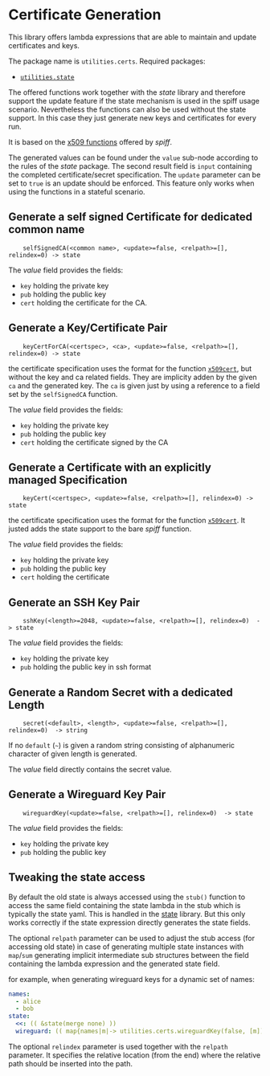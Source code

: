 
# Certificate Generation

This library offers lambda expressions that are able to
maintain and update certificates and keys.

The package name is `utilities.certs`.
Required packages:
- [`utilities.state`](../state/README.md)

The offered functions work together with the _state_ library 
and therefore support the update feature if the state mechanism
is used in the spiff usage scenario. Nevertheless the 
functions can also be used without the state support. In this case
they just generate new keys and certificates for every run.

It is based on the [x509 functions](../../README.md#x509-functions) offered
by _spiff_.

The generated values can be found under the `value` sub-node according
to the rules of the _state_ package. The second result field is `input`
containing the completed certificate/secret specification. The `update` parameter
can be set to `true` is an update should be enforced. This feature only works
when using the functions in a stateful scenario.

## Generate a self signed Certificate for dedicated common name

```
    selfSignedCA(<common name>, <update>=false, <relpath>=[], relindex=0) -> state
```

The _value_ field provides the fields:
- `key` holding the private key
- `pub` holding the public key
- `cert` holding the certificate for the CA.

## Generate a Key/Certificate Pair

```
    keyCertForCA(<certspec>, <ca>, <update>=false, <relpath>=[], relindex=0) -> state
```

the certificate specification uses the format for the
function [`x509cert`](../../README.md#-x509certspec-), but without
the key and ca related fields. They are implicity adden by the given `ca` and
the generated key. The `ca` is given just by using a reference to a field
set by the `selfSignedCA` function.

The _value_ field provides the fields:
- `key` holding the private key
- `pub` holding the public key
- `cert` holding the certificate signed by the CA

## Generate a Certificate with an explicitly managed Specification

```
    keyCert(<certspec>, <update>=false, <relpath>=[], relindex=0) -> state
```

the certificate specification uses the format for the
function [`x509cert`](../../README.md#-x509certspec-). It justed adds
the state support to the bare _spiff_ function.

The _value_ field provides the fields:
- `key` holding the private key
- `pub` holding the public key
- `cert` holding the certificate


## Generate an SSH Key Pair

```
    sshKey(<length>=2048, <update>=false, <relpath>=[], relindex=0)  -> state
```

The _value_ field provides the fields:
- `key` holding the private key
- `pub` holding the public key in ssh format


## Generate a Random Secret with a dedicated Length

```
    secret(<default>, <length>, <update>=false, <relpath>=[], relindex=0)  -> string
```

If no `default` (`~`) is given a random string consisting of alphanumeric
character of given length is generated.

The _value_ field directly contains the secret value.

## Generate a Wireguard Key Pair

```
    wireguardKey(<update>=false, <relpath>=[], relindex=0)  -> state
```

The _value_ field provides the fields:
- `key` holding the private key
- `pub` holding the public key

## Tweaking the state access

By default the old state is always accessed using the `stub()` function
to access the same field containing the state lambda in the stub which
is typically the state yaml. This is handled in the [state](../state/README.md)
library. But this only works correctly if
the state expression directly generates the state fields.

The optional `relpath` parameter can be used to adjust the stub access
(for accessing old state) in case of generating multiple state instances
with `map`/`sum`  generating implicit intermediate sub structures between the
field containing the lambda expression and the generated state field.

for example, when generating wireguard keys for a dynamic set of names:

```yaml
names:
  - alice
  - bob
state:
  <<: (( &state(merge none) ))
  wireguard: (( map{names|m|-> utilities.certs.wireguardKey(false, [m])} ))
```

The optional `relindex` parameter is used together with the `relpath` parameter.
It specifies the relative location (from the end) where the relative path
should be inserted into the path.
